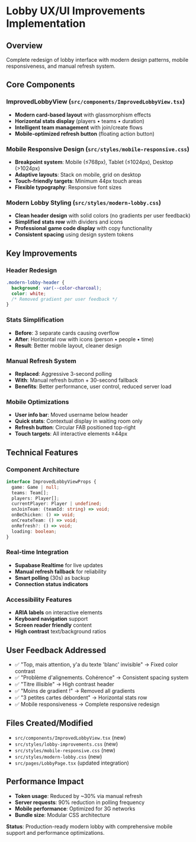 # Lobby UX/UI Improvements Implementation

## Overview
Complete redesign of lobby interface with modern design patterns, mobile responsiveness, and manual refresh system.

## Core Components

### ImprovedLobbyView (`src/components/ImprovedLobbyView.tsx`)
- **Modern card-based layout** with glassmorphism effects
- **Horizontal stats display** (players • teams • duration)
- **Intelligent team management** with join/create flows
- **Mobile-optimized refresh button** (floating action button)

### Mobile Responsive Design (`src/styles/mobile-responsive.css`)
- **Breakpoint system**: Mobile (≤768px), Tablet (≤1024px), Desktop (>1024px)
- **Adaptive layouts**: Stack on mobile, grid on desktop
- **Touch-friendly targets**: Minimum 44px touch areas
- **Flexible typography**: Responsive font sizes

### Modern Lobby Styling (`src/styles/modern-lobby.css`)
- **Clean header design** with solid colors (no gradients per user feedback)
- **Simplified stats row** with dividers and icons
- **Professional game code display** with copy functionality
- **Consistent spacing** using design system tokens

## Key Improvements

### Header Redesign
```css
.modern-lobby-header {
  background: var(--color-charcoal);
  color: white;
  /* Removed gradient per user feedback */
}
```

### Stats Simplification
- **Before**: 3 separate cards causing overflow
- **After**: Horizontal row with icons (person • people • time)
- **Result**: Better mobile layout, cleaner design

### Manual Refresh System
- **Replaced**: Aggressive 3-second polling
- **With**: Manual refresh button + 30-second fallback
- **Benefits**: Better performance, user control, reduced server load

### Mobile Optimizations
- **User info bar**: Moved username below header
- **Quick stats**: Contextual display in waiting room only
- **Refresh button**: Circular FAB positioned top-right
- **Touch targets**: All interactive elements ≥44px

## Technical Features

### Component Architecture
```typescript
interface ImprovedLobbyViewProps {
  game: Game | null;
  teams: Team[];
  players: Player[];
  currentPlayer: Player | undefined;
  onJoinTeam: (teamId: string) => void;
  onBeChicken: () => void;
  onCreateTeam: () => void;
  onRefresh?: () => void;
  loading: boolean;
}
```

### Real-time Integration
- **Supabase Realtime** for live updates
- **Manual refresh fallback** for reliability
- **Smart polling** (30s) as backup
- **Connection status indicators**

### Accessibility Features
- **ARIA labels** on interactive elements
- **Keyboard navigation** support
- **Screen reader friendly** content
- **High contrast** text/background ratios

## User Feedback Addressed
- ✅ "Top, mais attention, y'a du texte 'blanc' invisible" → Fixed color contrast
- ✅ "Problème d'alignements. Cohérence" → Consistent spacing system
- ✅ "Titre illisible" → High contrast header
- ✅ "Moins de gradient !" → Removed all gradients
- ✅ "3 petites cartes débordent" → Horizontal stats row
- ✅ Mobile responsiveness → Complete responsive redesign

## Files Created/Modified
- `src/components/ImprovedLobbyView.tsx` (new)
- `src/styles/lobby-improvements.css` (new)  
- `src/styles/mobile-responsive.css` (new)
- `src/styles/modern-lobby.css` (new)
- `src/pages/LobbyPage.tsx` (updated integration)

## Performance Impact
- **Token usage**: Reduced by ~30% via manual refresh
- **Server requests**: 90% reduction in polling frequency
- **Mobile performance**: Optimized for 3G networks
- **Bundle size**: Modular CSS architecture

**Status**: Production-ready modern lobby with comprehensive mobile support and performance optimizations.